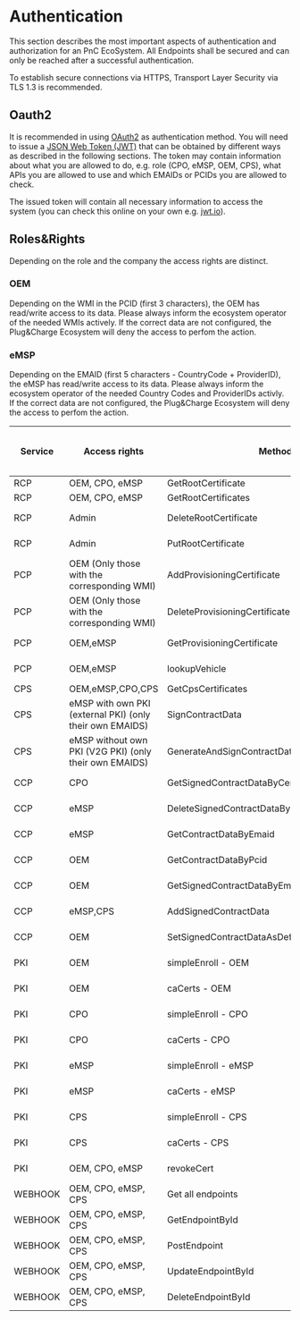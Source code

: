 # Authentication

This section describes the most important aspects of authentication and authorization for an PnC EcoSystem. All Endpoints shall be secured and can only be reached after a successful authentication. 

To establish secure connections via HTTPS, Transport Layer Security via TLS 1.3 is recommended.

## Oauth2

It is recommended in using [OAuth2](https://tools.ietf.org/html/rfc6749) as authentication method. You will need to issue a [JSON Web Token (JWT)](https://tools.ietf.org/html/rfc7519) that can be obtained by different ways as described in the following sections. The token may contain information about what you are allowed to do, e.g. role (CPO, eMSP, OEM, CPS), what APIs you are allowed to use and which EMAIDs or PCIDs you are allowed to check.

The issued token will contain all necessary information to access the system (you can check this online on your own e.g. [jwt.io](https://jwt.io/)). 

## Roles&Rights

Depending on the role and the company the access rights are distinct. 

### OEM
Depending on the WMI in the PCID (first 3 characters), the OEM has read/write access to its data. Please always inform the ecosystem operator of the needed WMIs actively. If the correct data are not configured, the Plug&Charge Ecosystem will deny the access to perfom the action.

### eMSP
Depending on the EMAID (first 5 characters - CountryCode + ProviderID), the eMSP has read/write access to its data. Please always inform the ecosystem operator of the needed Country Codes and ProviderIDs activly. If the correct data are not configured, the Plug&Charge Ecosystem will deny the access to perfom the action.

| Service | Access rights                                            | Method                                            | Access Rights | OEM       | CPO       | eMSP with own PKI | eMSP without own PKI | CPS       |
|---------|----------------------------------------------------------|---------------------------------------------------|---------------|-----------|-----------|-------------------|----------------------|-----------|
| RCP     | OEM, CPO, eMSP                                           | GetRootCertificate                                | Read          | Access    | Access    | Access            | Access               | Access    |
| RCP     | OEM, CPO, eMSP                                           | GetRootCertificates                               | Read          | Access    | Access    | Access            | Access               | Access    |
| RCP     | Admin                                                    | DeleteRootCertificate                             | write         | No Access | No Access | No Access         | No Access            | No Access |
| RCP     | Admin                                                    | PutRootCertificate                                | write         | No Access | No Access | No Access         | No Access            | No Access |
| PCP     | OEM (Only those with the corresponding WMI)              | AddProvisioningCertificate                        | Write         | Access    | No Access | No Access         | No Access            | No Access |
| PCP     | OEM (Only those with the corresponding WMI)              | DeleteProvisioningCertificate                     | Delete        | Access    | No Access | No Access         | No Access            | No Access |
| PCP     | OEM,eMSP                                                 | GetProvisioningCertificate                        | Read          | Access    | No Access | Access            | Access               | Access    |
| PCP     | OEM,eMSP                                                 | lookupVehicle                                     | Read          | Access    | No Access | Access            | Access               | Access    |
| CPS     | OEM,eMSP,CPO,CPS                                         | GetCpsCertificates                                | Read          | Access    | Access    | Access            | Access               | Access    |
| CPS     | eMSP with own PKI (external PKI) (only their own EMAIDS) | SignContractData                                  | Write         | No Access | No Access | Access            | No Access            | No Access |
| CPS     | eMSP without own PKI (V2G PKI) (only their own EMAIDS)   | GenerateAndSignContractData                       | Write         | No Access | No Access | No Access         | Access               | No Access |
| CCP     | CPO                                                      | GetSignedContractDataByCertificateInstallationReq | Read          | No Access | Access    | No Access         | No Access            | No Access |
| CCP     | eMSP                                                     | DeleteSignedContractDataByEmaid                   | Delete        | No Access | No Access | Access            | Access               | No Access |
| CCP     | eMSP                                                     | GetContractDataByEmaid                            | Read          | No Access | No Access | Access            | Access               | No Access |
| CCP     | OEM                                                      | GetContractDataByPcid                             | Read          | Access    | No Access | No Access         | No Access            | No Access |
| CCP     | OEM                                                      | GetSignedContractDataByEmaidAndPcid               | Read          | Access    | No Access | No Access         | No Access            | No Access |
| CCP     | eMSP,CPS                                                 | AddSignedContractData                             | Write         | POST      | No Access | Access            | Access               | Access    |
| CCP     | OEM                                                      | SetSignedContractDataAsDefault                    | Read          | Access    | No Access | No Access         | No Access            | No Access |
| PKI     | OEM                                                      | simpleEnroll - OEM                                | Read & Write  | Access    | No Access | No Access         | No Access            | No Access |
| PKI     | OEM                                                      | caCerts - OEM                                     | Read          | Access    | No Access | No Access         | No Access            | No Access |
| PKI     | CPO                                                      | simpleEnroll - CPO                                | Read & Write  | No Access | Access    | No Access         | No Access            | No Access |
| PKI     | CPO                                                      | caCerts - CPO                                     | Read          | No Access | Access    | No Access         | No Access            | No Access |
| PKI     | eMSP                                                     | simpleEnroll - eMSP                               | Read & Write  | No Access | No Access | No Access         | Access               | No Access |
| PKI     | eMSP                                                     | caCerts - eMSP                                    | Read          | No Access | No Access | No Access         | Access               | No Access |
| PKI     | CPS                                                      | simpleEnroll - CPS                                | Read & Write  | No Access | No Access | No Access         | Access               | Access    |
| PKI     | CPS                                                      | caCerts - CPS                                     | Read          | No Access | No Access | No Access         | Access               | Access    |
| PKI     | OEM, CPO, eMSP                                           | revokeCert                                        | write         | Access    | Access    | No Access         | Access               | No Access |
| WEBHOOK | OEM, CPO, eMSP, CPS                                      | Get all endpoints                                 | Read          | Access    | Access    | Access            | Access               | Access    |
| WEBHOOK | OEM, CPO, eMSP, CPS                                      | GetEndpointById                                   | Read          | Access    | Access    | Access            | Access               | Access    |
| WEBHOOK | OEM, CPO, eMSP, CPS                                      | PostEndpoint                                      | Write         | Access    | Access    | Access            | Access               | Access    |
| WEBHOOK | OEM, CPO, eMSP, CPS                                      | UpdateEndpointById                                | Write         | Access    | Access    | Access            | Access               | Access    |
| WEBHOOK | OEM, CPO, eMSP, CPS                                      | DeleteEndpointById                                | Write         | Access    | Access    | Access            | Access               | Access    |